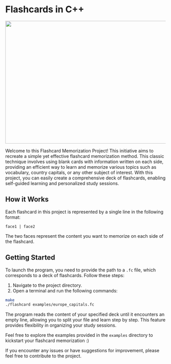 # Flashcards in C++

<img src="https://schoolhabits.com/wp-content/uploads/2017/01/good-flashcard-scaled-e1639491350119-1024x768.jpeg" style="width:512px;height:384px;">

Welcome to this Flashcard Memorization Project! This initiative aims to recreate a simple yet effective flashcard memorization method. This classic technique involves using blank cards with information written on each side, providing an efficient way to learn and memorize various topics such as vocabulary, country capitals, or any other subject of interest. With this project, you can easily create a comprehensive deck of flashcards, enabling self-guided learning and personalized study sessions.

## How it Works

Each flashcard in this project is represented by a single line in the following format:

```plaintext
face1 | face2
```

The two faces represent the content you want to memorize on each side of the flashcard.

## Getting Started

To launch the program, you need to provide the path to a `.fc` file, which corresponds to a deck of flashcards. Follow these steps:

1. Navigate to the project directory.
2. Open a terminal and run the following commands:

```bash
make
./flashcard examples/europe_capitals.fc
```

The program reads the content of your specified deck until it encounters an empty line, allowing you to split your file and learn step by step. This feature provides flexibility in organizing your study sessions.

Feel free to explore the examples provided in the `examples` directory to kickstart your flashcard memorization :)

If you encounter any issues or have suggestions for improvement, please feel free to contribute to the project.
